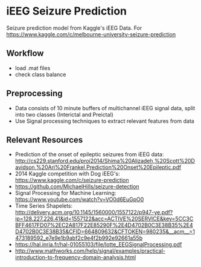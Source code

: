 # iEEG Seizure Prediction
Seizure prediction model from Kaggle's iEEG Data. For https://www.kaggle.com/c/melbourne-university-seizure-prediction

## Workflow

- load .mat files
- check class balance

## Preprocessing
- Data consists of 10 minute buffers of multichannel iEEG signal data, split into two classes (Interictal and Preictal)
- Use Signal processing techniques to extract relevant features from data

## Relevant Resources

- Prediction of the onset of epileptic seizures from iEEG data: http://cs229.stanford.edu/proj2014/Shima%20Alizadeh,%20Scott%20Davidson,%20Ari%20Frankel,Prediction%20Onset%20Epileptic.pdf
- 2014 Kaggle competition with Dog iEEG's: https://www.kaggle.com/c/seizure-prediction
- https://github.com/MichaelHills/seizure-detection
- Signal Processing for Machine Learning: https://www.youtube.com/watch?v=VO0d6EuGpO0
- Time Series Shapelets: http://delivery.acm.org/10.1145/1560000/1557122/p947-ye.pdf?ip=128.227.226.41&id=1557122&acc=ACTIVE%20SERVICE&key=5CC3CBFF4617FD07%2EC2A817F22E85290F%2E4D4702B0C3E38B35%2E4D4702B0C3E38B35&CFID=664809632&CFTOKEN=980235&__acm__=1473189592_e7e9e1b9abf2c9e4f2b992e92661a55b
- https://hal.inria.fr/hal-01055103/file/lotte_EEGSignalProcessing.pdf
- http://www.mathworks.com/help/signal/examples/practical-introduction-to-frequency-domain-analysis.html

